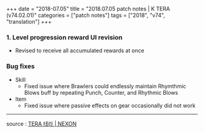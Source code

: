 +++
date = "2018-07.05"
title = "2018.07.05 patch notes | K TERA (v74.02.01)"
categories = ["patch notes"]
tags = ["2018", "v74", "translation"]
+++

### 1. Level progression reward UI revision
- Revised to receive all accumulated rewards at once

### Bug fixes
- Skill
  - Fixed issue where Brawlers could endlessly maintain Rhymthmic Blows buff by repeating Punch, Counter, and Rhythmic Blows
- Item
  - Fixed issue where passive effects on gear occasionally did not work

----

source : [TERA 테라 | NEXON](http://tera.nexon.com/news/update/view.aspx?n4articlesn=342)
